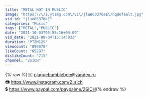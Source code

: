 ```yaml
---
title: "METAL NOT IN PUBLIC"
image: "https:\/\/i.ytimg.com\/vi\/jlue03370eE\/hqdefault.jpg"
vid_id: "jlue03370eE"
categories: "Music"
tags: ["METAL","PUBLIC"]
date: "2021-10-03T05:55:16+03:00"
vid_date: "2021-08-04T15:14:03Z"
duration: "PT2M12S"
viewcount: "890878"
likeCount: "65297"
dislikeCount: "715"
channel: "2SICH"
---
```

{% raw %}✉️ plaguebumblebee@yandex.ru<br />📷 <a rel="nofollow" target="blank" href="https://www.instagram.com/2_sich">https://www.instagram.com/2_sich</a><br /> 💲  <a rel="nofollow" target="blank" href="https://www.paypal.com/paypalme/2SICH">https://www.paypal.com/paypalme/2SICH</a>{% endraw %}

